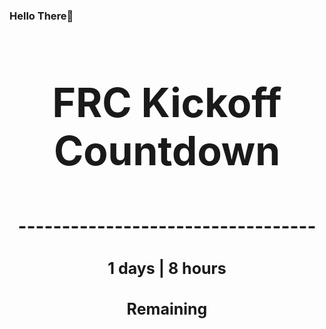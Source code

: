 ### Hello There👋

<!---START-TIMER--->
<h3 align='center' style='font-size: 64px;'>FRC Kickoff Countdown</h3>
<h3 align='center' style='font-size: 30px;'>----------------------------------</h3>
<h3 align='center' style='font-size: 25px;'>1 days | 8 hours</h3>
<h3 align='center' style='font-size: 25px;'>Remaining</h3>
<!---END-TIMER--->
